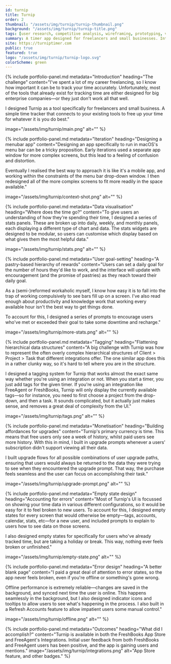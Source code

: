 ```yaml
---
id: turnip
title: Turnip
order: 2
thumbnail: "/assets/img/turnip/turnip-thumbnail.png"
background: "/assets/img/turnip/turnip-title.png"
tags: [user research, competitive analysis, wireframing, prototyping, visual design, development direction, front-end development, usability testing, product management]
summary: A timer app designed for freelancers and small businesses. Integrations with popular bookkeeping systems.
site: https://turniptimer.com
public: true
featured: true
logo: "/assets/img/turnip/turnip-logo.svg"
colorScheme: green
---
```

{% include portfolio-panel.md
  metadata="Introduction"
  heading="The challenge"
  content="I've spent a lot of my career freelancing, so I know how important it can be to track your time accurately. Unfortunately, most of the tools that already exist for tracking time are either designed for big enterprise companies—or they just don't work all that well.
  
  I designed Turnip as a tool specifically for freelancers and small business. A simple time tracker that connects to your existing tools to free up your time for whatever it is you do best."

  image="/assets/img/turnip/main.png"
  alt=""
%}

{% include portfolio-panel.md
  metadata="Iteration"
  heading="Designing a menubar app"
  content="Designing an app specifically to run in macOS's menu bar can be a tricky proposition. Early iterations used a separate app window for more complex screens, but this lead to a feeling of confusion and distortion.
  
  Eventually I realised the best way to approach it is like it's a mobile app, and working within the constraints of the menu bar drop-down window. I then redesigned all of the more complex screens to fit more readily in the space available."

  image="/assets/img/turnip/context-shot.png"
  alt=""
%}

{% include portfolio-panel.md
  metadata="Data visualisation"
  heading="Where does the time go?"
  content="To give users an understanding of how they're spending their time, I designed a series of stats panels. These are broken up into daily, weekly, and monthly panels, each displaying a different type of chart and data. The stats widgets are designed to be modular, so users can customise which display based on what gives them the most helpful data."

  image="/assets/img/turnip/stats.png"
  alt=""
%}

{% include portfolio-panel.md
  metadata="User goal-setting"
  heading="A pastry-based hierarchy of rewards"
  content="Users can set a daily goal for the number of hours they'd like to work, and the interface will update with encouragement (and the promise of pastries) as they reach toward their daily goal.
  
  As a (semi-)reformed workaholic myself, I know how easy it is to fall into the trap of working compulsively to see bars fill up on a screen. I've also read enough about productivity and knowledge work that working every available hour isn't the best way to get things done.

  To account for this, I designed a series of prompts to encourage users who've met or exceeded their goal to take some downtime and recharge."

  image="/assets/img/turnip/more-stats.png"
  alt=""
%}

{% include portfolio-panel.md
  metadata="Tagging"
  heading="Flattening hierarchical data structures"
  content="A big challenge with Turnip was how to represent the often overly complex hierarchical structures of Client > Project > Task that different integrations offer. The one similar app does this in a rather clunky way, so it's hard to tell where you are in the structure.
  
  I designed a tagging system for Turnip that works almost the exact same way whether you're using an integration or not. When you start a timer, you just add tags for the given timer. If you're using an integration like FreeAgent or FreshBooks, Turnip will only display the currently available tags—so for instance, you need to first choose a project from the drop-down, and then a task. It sounds complicated, but it actually just makes sense, and removes a great deal of complexity from the UI."

  image="/assets/img/turnip/tags.png"
  alt=""
%}

{% include portfolio-panel.md
  metadata="Monetisation"
  heading="Building affordances for upgrades"
  content="Turnip's primary currency is time. This means that free users only see a week of history, whilst paid users see more history. With this in mind, I built in upgrade prompts whenever a users' subscription didn't support viewing all their data.
  
  I built upgrade flows for all possible combinations of user upgrade paths, ensuring that users would always be returned to the data they were trying to see when they encountered the upgrade prompt. That way, the purchase feels seamless and the user can focus on accomplishing their task."

  image="/assets/img/turnip/upgrade-prompt.png"
  alt=""
%}

{% include portfolio-panel.md
  metadata="Empty state design"
  heading="Accounting for errors"
  content="Most of Turnip's UI is focussed on showing your time data in various different configurations, so it would be easy for it to feel broken to new users. To account for this, I designed empty states for every screen that would otherwise be empty—tags, accounts, calendar, stats, etc—for a new user, and included prompts to explain to users how to see data on those screens.
  
  I also designed empty states for specifically for users who've already tracked time, but are taking a holiday or break. This way, nothing ever feels broken or unfinished."

  image="/assets/img/turnip/empty-state.png"
  alt=""
%}

{% include portfolio-panel.md
  metadata="Error design"
  heading="A better blank page"
  content="I paid a great deal of attention to error states, so the app never feels broken, even if you're offline or something's gone wrong.
  
  Offline performance is extremely reliable—changes are saved in the background, and synced next time the user is online. This happens seamlessly in the background, but I also designed indicator icons and tooltips to allow users to see what's happening in the process. I also built in a Refresh Accounts feature to allow impatient users some manual control."

  image="/assets/img/turnip/offline.png"
  alt=""
%}

{% include portfolio-panel.md
  metadata="Outcomes"
  heading="What did I accomplish?"
  content="Turnip is available in both the FreshBooks App Store and FreeAgent's Integrations. Initial user feedback from both FreshBooks and FreeAgent users has been positive, and the app is gaining users and mentions."
  image="/assets/img/turnip/integrations.png"
  alt="App Store feature, and other badges."
%}
